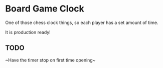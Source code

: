 # Board Game Clock

One of those chess clock things, so each player has a set amount of time.

It is production ready!

## TODO
~Have the timer stop on first time opening~
